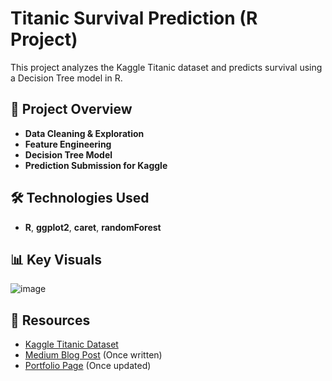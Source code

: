 # Titanic Survival Prediction (R Project)
This project analyzes the Kaggle Titanic dataset and predicts survival using a Decision Tree model in R.

## 📌 Project Overview
- **Data Cleaning & Exploration**
- **Feature Engineering**
- **Decision Tree Model**
- **Prediction Submission for Kaggle**

## 🛠️ Technologies Used
- **R**, **ggplot2**, **caret**, **randomForest**

## 📊 Key Visuals
![image](https://github.com/user-attachments/assets/f3fb0ab0-df92-4e0b-bb3d-189d1283cccd)


## 📎 Resources
- [Kaggle Titanic Dataset](https://www.kaggle.com/c/titanic/data)
- [Medium Blog Post]([#](https://medium.com/@darianwashington8/predicting-titanic-survival-in-r-0c8b848eeb47)) (Once written)
- [Portfolio Page](#) (Once updated)

